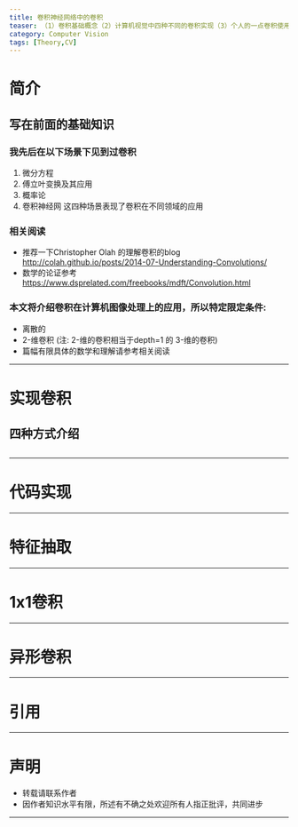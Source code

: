 ```yaml
---
title: 卷积神经网络中的卷积
teaser: （1）卷积基础概念（2）计算机视觉中四种不同的卷积实现（3）个人的一点卷积使用技巧
category: Computer Vision
tags: [Theory,CV]
---
```


# 简介

## 写在前面的基础知识

### 我先后在以下场景下见到过卷积
1. 微分方程
2. 傅立叶变换及其应用
3. 概率论
4. 卷积神经网
这四种场景表现了卷积在不同领域的应用

### 相关阅读 

* 推荐一下Christopher Olah 的理解卷积的blog
		<http://colah.github.io/posts/2014-07-Understanding-Convolutions/>
* 数学的论证参考
		<https://www.dsprelated.com/freebooks/mdft/Convolution.html>
### 本文将介绍卷积在计算机图像处理上的应用，所以特定限定条件:
* 离散的 
* 2-维卷积 (注: 2-维的卷积相当于depth=1 的 3-维的卷积)
* 篇幅有限具体的数学和理解请参考相关阅读

--- 
# 实现卷积

## 四种方式介绍

## 

---
# 代码实现


---

# 特征抽取

---
# 1x1卷积

---
# 异形卷积

---

# 引用

---

# 声明
* 转载请联系作者
* 因作者知识水平有限，所述有不确之处欢迎所有人指正批评，共同进步

---
